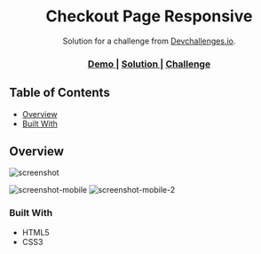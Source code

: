 <h1 align="center">Checkout Page Responsive</h1>

<div align="center">
  Solution for a challenge from <a href="http://devchallenges.io" target="_blank">Devchallenges.io</a>.
</div>

<div align="center">
  <h3>
    <a href="https://gustavopendeza.github.io/checkout-page-responsive">
      Demo
    </a>
    <span> | </span>
    <a href="https://github.com/GustavoPendeza/checkout-page-responsive">
      Solution
    </a>
    <span> | </span>
    <a href="https://devchallenges.io/challenges/0J1NxxGhOUYVqihwegfO">
      Challenge
    </a>
  </h3>
</div>

<!-- TABLE OF CONTENTS -->

## Table of Contents

- [Overview](#overview)
- [Built With](#built-with)

<!-- OVERVIEW -->

## Overview

![screenshot](https://user-images.githubusercontent.com/53589614/234975000-337c7556-4bc9-4111-ad3f-49e8338bfc6c.png)

![screenshot-mobile](https://user-images.githubusercontent.com/53589614/234975176-af7e8872-bd07-4d70-b151-a4ff6a1dfbfe.png)
![screenshot-mobile-2](https://user-images.githubusercontent.com/53589614/234975319-f0868517-c487-4456-9bd1-e5a7960d45f5.png)

### Built With

<!-- This section should list any major frameworks that you built your project using. Here are a few examples.-->

- HTML5
- CSS3
